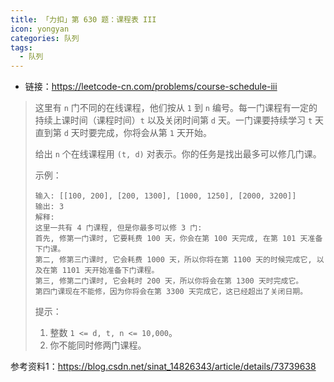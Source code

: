 ```yaml
---
title: 「力扣」第 630 题：课程表 III
icon: yongyan
categories: 队列
tags:
  - 队列
---
```




+ 链接：https://leetcode-cn.com/problems/course-schedule-iii

> 这里有 `n` 门不同的在线课程，他们按从 `1` 到 `n` 编号。每一门课程有一定的持续上课时间（课程时间）`t` 以及关闭时间第 `d` 天。一门课要持续学习 `t` 天直到第 `d` 天时要完成，你将会从第 `1` 天开始。
>
> 给出 `n` 个在线课程用 `(t, d)` 对表示。你的任务是找出最多可以修几门课。
>
> 示例：
>
> ```
> 输入: [[100, 200], [200, 1300], [1000, 1250], [2000, 3200]]
> 输出: 3
> 解释: 
> 这里一共有 4 门课程, 但是你最多可以修 3 门:
> 首先, 修第一门课时, 它要耗费 100 天，你会在第 100 天完成, 在第 101 天准备下门课。
> 第二, 修第三门课时, 它会耗费 1000 天，所以你将在第 1100 天的时候完成它, 以及在第 1101 天开始准备下门课程。
> 第三, 修第二门课时, 它会耗时 200 天，所以你将会在第 1300 天时完成它。
> 第四门课现在不能修，因为你将会在第 3300 天完成它，这已经超出了关闭日期。
> ```
>
>
> 提示：
>
> 1. 整数 `1 <= d, t, n <= 10,000`。
> 2. 你不能同时修两门课程。

参考资料1：https://blog.csdn.net/sinat_14826343/article/details/73739638 

 



 

 